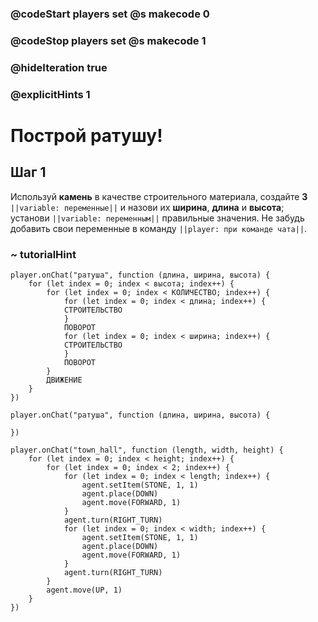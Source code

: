 ### @codeStart players set @s makecode 0
### @codeStop players set @s makecode 1

### @hideIteration true 
### @explicitHints 1


# Построй ратушу!

## Шаг 1
Используй **камень** в качестве строительного материала, создайте **3** ``||variable: переменные||`` и назови их **ширина**, **длина** и **высота**; установи ``||variable: переменным||`` правильные значения. Не забудь добавить свои переменные в команду ``||player: при команде чата||``.
### ~ tutorialHint
```block
player.onChat("ратуша", function (длина, ширина, высота) {
    for (let index = 0; index < высота; index++) {
        for (let index = 0; index < КОЛИЧЕСТВО; index++) {
            for (let index = 0; index < длина; index++) {
            СТРОИТЕЛЬСТВО
            }
            ПОВОРОТ
            for (let index = 0; index < ширина; index++) {
            СТРОИТЕЛЬСТВО
            }
            ПОВОРОТ
        }
        ДВИЖЕНИЕ
    }
})
```

```template
player.onChat("ратуша", function (длина, ширина, высота) {

})
```


```ghost
player.onChat("town_hall", function (length, width, height) {
    for (let index = 0; index < height; index++) {
        for (let index = 0; index < 2; index++) {
            for (let index = 0; index < length; index++) {
                agent.setItem(STONE, 1, 1)
                agent.place(DOWN)
                agent.move(FORWARD, 1)
            }
            agent.turn(RIGHT_TURN)
            for (let index = 0; index < width; index++) {
                agent.setItem(STONE, 1, 1)
                agent.place(DOWN)
                agent.move(FORWARD, 1)
            }
            agent.turn(RIGHT_TURN)
        }
        agent.move(UP, 1)
    }
})
```
